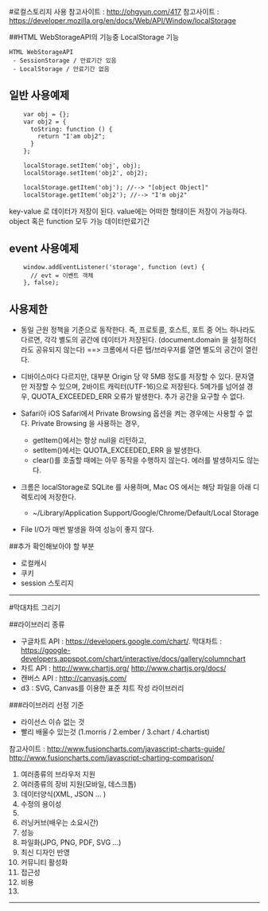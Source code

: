#로컬스토리지 사용
참고사이트 : http://ohgyun.com/417
참고사이트 : https://developer.mozilla.org/en/docs/Web/API/Window/localStorage



##HTML WebStorageAPI의 기능중 LocalStorage 기능
```
HTML WebStorageAPI
 - SessionStorage / 만료기간 있음
 - LocalStorage / 만료기간 없음
```

## 일반 사용예제
```html
    var obj = {};
    var obj2 = {
      toString: function () {
        return "I'am obj2";
      }
    };

    localStorage.setItem('obj', obj);
    localStorage.setItem('obj2', obj2);

    localStorage.getItem('obj'); //--> "[object Object]"
    localStorage.getItem('obj2'); //--> "I'm obj2"
```
 key-value 로 데이터가 저장이 된다.
 value에는 어떠한 형태이든 저장이 가능하다. object 혹은 function 모두 가능
 데이터만료기간

## event 사용예제
```
    window.addEventListener('storage', function (evt) {
      // evt = 이벤트 객체
    }, false);
```

## 사용제한
- 동일 근원 정책을 기준으로 동작한다.
  즉, 프로토콜, 호스트, 포트 중 어느 하나라도 다르면, 각각 별도의 공간에 데이터가 저장된다.
  (document.domain 을 설정하더라도 공유되지 않는다)
  ==> 크롬에서 다른 탭/브라우저를 열면 별도의 공간이 열린다.

- 디바이스마다 다르지만, 대부분 Origin 당 약 5MB 정도를 저장할 수 있다.
  문자열만 저장할 수 있으며, 2바이트 캐릭터(UTF-16)으로 저장된다.
  5메가를 넘어설 경우, QUOTA_EXCEEDED_ERR 오류가 발생한다.
  추가 공간을 요구할 수 없다. 

- Safari아 iOS Safari에서 Private Browsing 옵션을 켜는 경우에는 사용할 수 없다.
  Private Browsing 을 사용하는 경우,
    - getItem()에서는 항상 null을 리턴하고,
    - setItem()에서는 QUOTA_EXCEEDED_ERR 을 발생한다.
    - clear()를 호출할 때에는 아무 동작을 수행하지 않는다. 에러를 발생하지도 않는다.

- 크롬은 localStorage로 SQLite 를 사용하며, Mac OS 에서는 해당 파일을 아래 디렉토리에 저장한다.
    - ~/Library/Application Support/Google/Chrome/Default/Local Storage

- File I/O가 매번 발생을 하여 성능이 좋지 않다.


##추가 확인해보아야 할 부분
 - 로컬캐시
 - 쿠키
 - session 스토리지

---

#막대챠트 그리기

##라이브러리 종류
 - 구글차트 API : https://developers.google.com/chart/. 막대차트 : https://google-developers.appspot.com/chart/interactive/docs/gallery/columnchart
 - 차트 API : http://www.chartjs.org/ http://www.chartjs.org/docs/
 - 캔버스 API : http://canvasjs.com/
 - d3 : SVG, Canvas를 이용한 표준 챠트 작성 라이브러리

###라이브러리 선정 기준
 - 라이선스 이슈 없는 것 
 - 빨리 배울수 있는것 (1.morris / 2.ember / 3.chart / 4.chartist)

 참고사이트 : http://www.fusioncharts.com/javascript-charts-guide/ 
           http://www.fusioncharts.com/javascript-charting-comparison/
   1. 여러종류의 브라우저 지원 
   2. 여러종류의 장비 지원(모바일, 데스크톱)
   3. 데이터양식(XML, JSON ... ) 
   4. 수정의 용이성 
   5. 
   6. 러닝커브(배우는 소요시간)
   8. 성능
   9. 파일화(JPG, PNG, PDF, SVG ...)
   10. 최신 디자인 반영
   11. 커뮤니티 활성화
   12. 접근성
   13. 비용
   14. 
---

